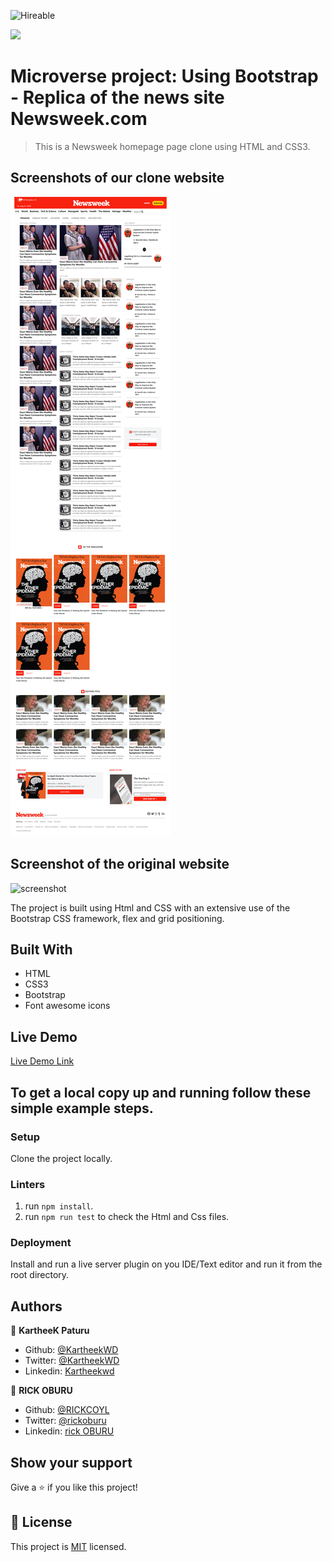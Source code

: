 ![Hireable](https://img.shields.io/badge/Hireable-yes-success)

![](https://img.shields.io/badge/-Microverse%20projects-blueviolet)
# Microverse project: Using Bootstrap - Replica of the news site Newsweek.com

> This is a Newsweek homepage page clone using HTML and CSS3.

## Screenshots of our clone website

![screenshot](./images/rick-kartheek-page-screen-shot.png)

## Screenshot of the original website

![screenshot](./images/original-screenshot.png)


The project is built using Html and CSS with an extensive use of the Bootstrap CSS framework, flex and grid positioning.

## Built With

- HTML
- CSS3
- Bootstrap
- Font awesome icons

## Live Demo

[Live Demo Link](https://raw.githack.com/KartheekWD/newsweek-clone/homepage/index.html)

## To get a local copy up and running follow these simple example steps.

### Setup

Clone the project locally.

### Linters

1. run `npm install`.
2. run `npm run test` to check the Html and Css files.

### Deployment

Install and run a live server plugin on you IDE/Text editor and run it from the root directory.

## Authors

👤 **KartheeK Paturu**

- Github: [@KartheekWD](https://github.com/KartheekWD)
- Twitter: [@KartheekWD](https://twitter.com/KartheekWD)
- Linkedin: [Kartheekwd](https://www.linkedin.com/in/ceamatu-cristian-viorel-7a5469136/)

👤 **RICK OBURU**

- Github: [@RICKCOYL](https://github.com/RICKCOYL)
- Twitter: [@rickoburu](https://twitter.com/rickoburu)
- Linkedin: [rick OBURU](https://linkedin.com/in/rick-oburu-8627591a4)

## Show your support

Give a ⭐️ if you like this project!

## 📝 License

This project is [MIT](lic.url) licensed.

